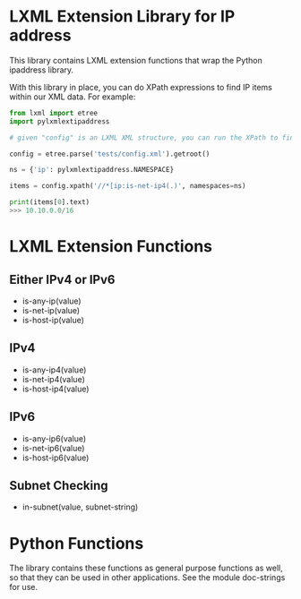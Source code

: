 # LXML Extension Library for IP address

This library contains LXML extension functions that wrap the Python ipaddress library.

With this library in place, you can do XPath expressions to find IP items within our XML data.  For
example:

````python
from lxml import etree
import pylxmlextipaddress

# given "config" is an LXML XML structure, you can run the XPath to find all IPv4 network items:

config = etree.parse('tests/config.xml').getroot()

ns = {'ip': pylxmlextipaddress.NAMESPACE}

items = config.xpath('//*[ip:is-net-ip4(.)', namespaces=ns)

print(items[0].text)
>>> 10.10.0.0/16

````
# LXML Extension Functions

## Either IPv4 or IPv6

  * is-any-ip(value)
  * is-net-ip(value)
  * is-host-ip(value)
  
## IPv4

  * is-any-ip4(value)
  * is-net-ip4(value)
  * is-host-ip4(value)

## IPv6
  
  * is-any-ip6(value)
  * is-net-ip6(value)
  * is-host-ip6(value)

## Subnet Checking

  * in-subnet(value, subnet-string)
  
# Python Functions

The library contains these functions as general purpose functions as well, so that they can be used in other
applications.  See the module doc-strings for use.  
  